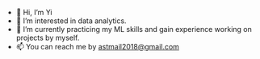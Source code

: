 - 👋 Hi, I’m Yi
- 👀 I’m interested in data analytics.
- 🌱 I’m currently practicing my ML skills and gain experience working on projects by myself. 
- 📫 You can reach me by astmail2018@gmail.com

<!---
YCTsai1997/YCTsai1997 is a ✨ special ✨ repository because its `README.md` (this file) appears on your GitHub profile.
You can click the Preview link to take a look at your changes.
--->

